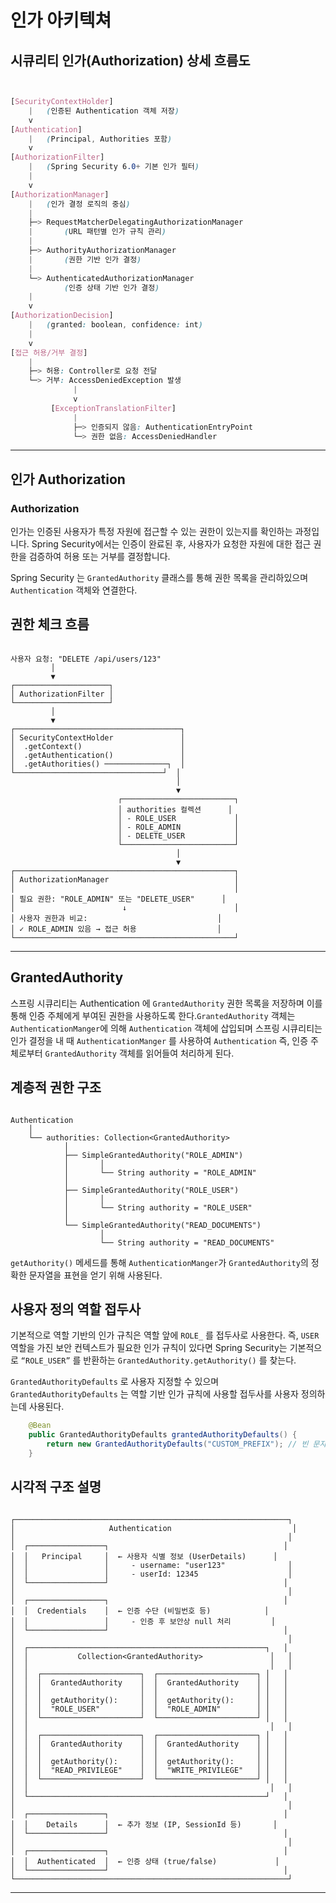 # 인가 아키텍쳐

## 시큐리티 인가(Authorization) 상세 흐름도

```scss


[SecurityContextHolder]
    |   (인증된 Authentication 객체 저장)
    v
[Authentication]
    |   (Principal, Authorities 포함)
    v
[AuthorizationFilter]
    |   (Spring Security 6.0+ 기본 인가 필터)
    |
    v
[AuthorizationManager]
    |   (인가 결정 로직의 중심)
    |
    ├─> RequestMatcherDelegatingAuthorizationManager
    |       (URL 패턴별 인가 규칙 관리)
    |
    ├─> AuthorityAuthorizationManager
    |       (권한 기반 인가 결정)
    |
    └─> AuthenticatedAuthorizationManager
            (인증 상태 기반 인가 결정)
    |
    v
[AuthorizationDecision]
    |   (granted: boolean, confidence: int)
    |
    v
[접근 허용/거부 결정]
    |
    ├─> 허용: Controller로 요청 전달
    └─> 거부: AccessDeniedException 발생
              |
              v
         [ExceptionTranslationFilter]
              |
              ├─> 인증되지 않음: AuthenticationEntryPoint
              └─> 권한 없음: AccessDeniedHandler

```

---


## 인가 Authorization

### Authorization

인가는 인증된 사용자가 특정 자원에 접근할 수 있는 권한이 있는지를 확인하는 과정입니다. Spring Security에서는 인증이 완료된 후, 사용자가 요청한 자원에 대한 접근 권한을 검증하여 허용 또는 거부를 결정합니다.

Spring Security 는 `GrantedAuthority` 클래스를 통해 권한 목록을 관리하있으며 `Authentication` 객체와 연결한다.

## 권한 체크 흐름

```

사용자 요청: "DELETE /api/users/123"
         │
         ▼
┌─────────────────────┐
│ AuthorizationFilter │
└─────────────────────┘
         │
         ▼
┌─────────────────────────────────────┐
│ SecurityContextHolder               │
│  .getContext()                      │
│  .getAuthentication()               │
│  .getAuthorities() ──────────────┐  │
└─────────────────────────────────┘  │
                                     │
                                     ▼
                        ┌─────────────────────────┐
                        │ authorities 컬렉션      │
                        │ - ROLE_USER             │
                        │ - ROLE_ADMIN            │
                        │ - DELETE_USER           │
                        └─────────────────────────┘
                                     │
                                     ▼
┌─────────────────────────────────────────────────┐
│ AuthorizationManager                            │
│                                                 │
│ 필요 권한: "ROLE_ADMIN" 또는 "DELETE_USER"      │
│                        ↓                        │
│ 사용자 권한과 비교:                             │
│ ✓ ROLE_ADMIN 있음 → 접근 허용                  │
└─────────────────────────────────────────────────┘

```
   

---


## GrantedAuthority

스프링 시큐리티는 Authentication 에 `GrantedAuthority` 권한 목록을 저장하며 이를 통해 인증 주체에게 부여된 권한을 사용하도록 한다.`GrantedAuthority` 객체는 `AuthenticationManger`에 의해 `Authentication` 객체에 삽입되며 스프링 시큐리티는 인가 결정을 내 때 `AuthenticationManger` 를 사용하여 `Authentication` 즉, 인증 주체로부터 `GrantedAuthority` 객체를 읽어들여 처리하게 된다.

## 계층적 권한 구조

```

Authentication
    │
    └── authorities: Collection<GrantedAuthority>
            │
            ├── SimpleGrantedAuthority("ROLE_ADMIN")
            │       │
            │       └── String authority = "ROLE_ADMIN"
            │
            ├── SimpleGrantedAuthority("ROLE_USER")
            │       │
            │       └── String authority = "ROLE_USER"
            │
            └── SimpleGrantedAuthority("READ_DOCUMENTS")
                    │
                    └── String authority = "READ_DOCUMENTS"

```

`getAuthority()` 메세드를 통해 `AuthenticationManger`가 `GrantedAuthority`의 정확한 문자열을 표현을 얻기 위해 사용된다.  

## 사용자 정의 역할 접두사

기본적으로 역할 기반의 인가 규칙은 역할 앞에 `ROLE_` 를 접두사로 사용한다. 즉, `USER` 역할을 가진 보안 컨텍스트가 필요한 인가 규칙이 있다면 Spring Security는 기본적으로 `“ROLE_USER”` 를 반환하는 `GrantedAuthority.getAuthority()` 를 찾는다.

`GrantedAuthorityDefaults` 로 사용자 지정할 수 있으며 `GrantedAuthorityDefaults` 는 역할 기반 인가 규칙에 사용할 접두사를 사용자 정의하는데 사용된다.  

```java
    @Bean
    public GrantedAuthorityDefaults grantedAuthorityDefaults() {
        return new GrantedAuthorityDefaults("CUSTOM_PREFIX"); // 빈 문자열로 설정하여 접두사 제거
    }
```  

## 시각적 구조 설명

```

┌─────────────────────────────────────────────────────────────┐
│                     Authentication                           │
│                                                             │
│  ┌─────────────────┐                                       │
│  │   Principal     │  ← 사용자 식별 정보 (UserDetails)      │
│  │                 │     - username: "user123"              │
│  │                 │     - userId: 12345                    │
│  └─────────────────┘                                       │
│                                                             │
│  ┌─────────────────┐                                       │
│  │  Credentials    │  ← 인증 수단 (비밀번호 등)            │
│  │                 │     - 인증 후 보안상 null 처리         │
│  └─────────────────┘                                       │
│                                                             │
│  ┌─────────────────────────────────────────────────────┐   │
│  │           Collection<GrantedAuthority>               │   │
│  │                                                      │   │
│  │  ┌──────────────────────┐  ┌──────────────────────┐ │   │
│  │  │  GrantedAuthority    │  │  GrantedAuthority    │ │   │
│  │  │                      │  │                      │ │   │
│  │  │  getAuthority():     │  │  getAuthority():     │ │   │
│  │  │  "ROLE_USER"         │  │  "ROLE_ADMIN"        │ │   │
│  │  └──────────────────────┘  └──────────────────────┘ │   │
│  │                                                      │   │
│  │  ┌──────────────────────┐  ┌──────────────────────┐ │   │
│  │  │  GrantedAuthority    │  │  GrantedAuthority    │ │   │
│  │  │                      │  │                      │ │   │
│  │  │  getAuthority():     │  │  getAuthority():     │ │   │
│  │  │  "READ_PRIVILEGE"    │  │  "WRITE_PRIVILEGE"   │ │   │
│  │  └──────────────────────┘  └──────────────────────┘ │   │
│  │                                                      │   │
│  └─────────────────────────────────────────────────────┘   │
│                                                             │
│  ┌─────────────────┐                                       │
│  │    Details      │  ← 추가 정보 (IP, SessionId 등)       │
│  └─────────────────┘                                       │
│                                                             │
│  ┌─────────────────┐                                       │
│  │  Authenticated  │  ← 인증 상태 (true/false)             │
│  └─────────────────┘                                       │
└─────────────────────────────────────────────────────────────┘

```  

---
  
